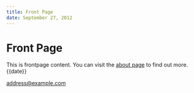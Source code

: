 ```yaml
---
title: Front Page
date: September 27, 2012
---
```


# Front Page

This is frontpage content. You can visit the [about page][1] to find out more.{{date}}

<address@example.com>


[1]:/about